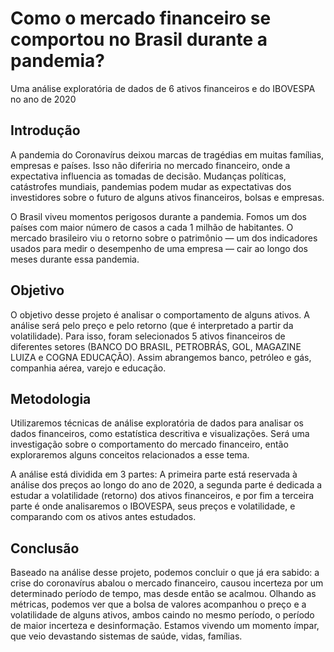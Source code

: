 # Como o mercado financeiro se comportou no Brasil durante a pandemia?
Uma análise exploratória de dados de 6 ativos financeiros e do IBOVESPA no ano de 2020

## Introdução
A pandemia do Coronavírus deixou marcas de tragédias em muitas famílias, empresas e países. Isso não diferiria no mercado financeiro, onde a expectativa influencia as tomadas de decisão. Mudanças políticas, catástrofes mundiais, pandemias podem mudar as expectativas dos investidores sobre o futuro de alguns ativos financeiros, bolsas e empresas.

O Brasil viveu momentos perigosos durante a pandemia. Fomos um dos países com maior número de casos a cada 1 milhão de habitantes. O mercado brasileiro viu o retorno sobre o patrimônio — um dos indicadores usados para medir o desempenho de uma empresa — cair ao longo dos meses durante essa pandemia.

## Objetivo

O objetivo desse projeto é analisar o comportamento de alguns ativos. A análise será pelo preço e pelo retorno (que é interpretado a partir da volatilidade). Para isso, foram selecionados 5 ativos financeiros de diferentes setores (BANCO DO BRASIL, PETROBRÁS, GOL, MAGAZINE LUIZA e COGNA EDUCAÇÃO).
Assim abrangemos banco, petróleo e gás, companhia aérea, varejo e educação.

## Metodologia

Utilizaremos técnicas de análise exploratória de dados para analisar os dados financeiros, como estatística descritiva e visualizações. Será uma investigação sobre o comportamento do mercado financeiro, então exploraremos alguns conceitos relacionados a esse tema.

A análise está dividida em 3 partes: A primeira parte está reservada à análise dos preços ao longo do ano de 2020, a segunda parte é dedicada a estudar a volatilidade (retorno) dos ativos financeiros, e por fim a terceira parte é onde analisaremos o IBOVESPA, seus preços e volatilidade, e comparando com os ativos antes estudados.

## Conclusão

Baseado na análise desse projeto, podemos concluir o que já era sabido: a crise do coronavírus abalou o mercado financeiro, causou incerteza por um determinado período de tempo, mas desde então se acalmou. Olhando as métricas, podemos ver que a bolsa de valores acompanhou o preço e a volatilidade de alguns ativos, ambos caindo no mesmo período, o período de maior incerteza e desinformação. Estamos vivendo um momento ímpar, que veio devastando sistemas de saúde, vidas, famílias.
